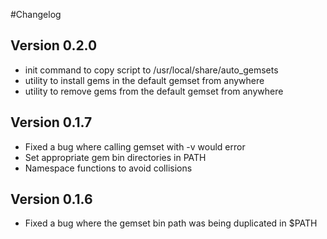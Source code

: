 #Changelog

## Version 0.2.0
  - init command to copy script to /usr/local/share/auto_gemsets
  - utility to install gems in the default gemset from anywhere
  - utility to remove gems from the default gemset from anywhere

## Version 0.1.7
 - Fixed a bug where calling gemset with -v would error
 - Set appropriate gem bin directories in PATH
 - Namespace functions to avoid collisions

## Version 0.1.6
 - Fixed a bug where the gemset bin path was being duplicated in $PATH
